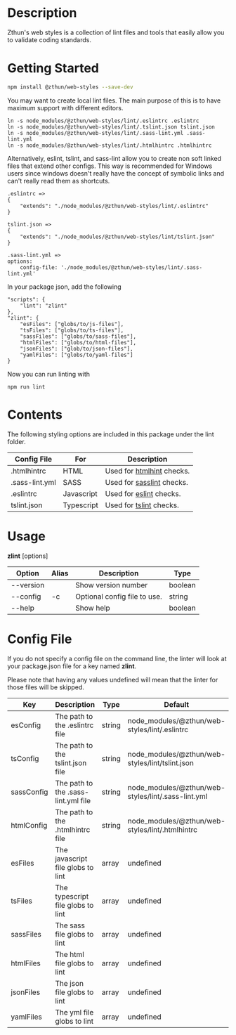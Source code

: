 Description
===
Zthun's web styles is a collection of lint files and tools that easily allow you to validate coding standards.

Getting Started
===
```sh
npm install @zthun/web-styles --save-dev
```

You may want to create local lint files.  The main purpose of this is to have maximum support with different editors.

```
ln -s node_modules/@zthun/web-styles/lint/.eslintrc .eslintrc
ln -s node_modules/@zthun/web-styles/lint/.tslint.json tslint.json
ln -s node_modules/@zthun/web-styles/lint/.sass-lint.yml .sass-lint.yml
ln -s node_modules/@zthun/web-styles/lint/.htmlhintrc .htmlhintrc
```

Alternatively, eslint, tslint, and sass-lint allow you to create non soft linked files that extend other configs.  This way is recommended for Windows users since windows doesn't really have the concept of symbolic links and can't really read them as shortcuts.

```
.eslintrc =>
{
    "extends": "./node_modules/@zthun/web-styles/lint/.eslintrc"
}

tslint.json =>
{
    "extends": "./node_modules/@zthun/web-styles/lint/tslint.json"
}

.sass-lint.yml =>
options:
    config-file: './node_modules/@zthun/web-styles/lint/.sass-lint.yml'
```

In your package json, add the following

```
"scripts": {
    "lint": "zlint"
},
"zlint": {
    "esFiles": ["globs/to/js-files"],
    "tsFiles": ["globs/to/ts-files"],
    "sassFiles": ["globs/to/sass-files"],
    "htmlFiles": ["globs/to/html-files"],
    "jsonFiles": ["glob/to/json-files"],
    "yamlFiles": ["globs/to/yaml-files"]
}
```

Now you can run linting with

```
npm run lint
```

Contents
===
The following styling options are included in this package under the lint folder.

|Config File|For|Description|
|-----------|---|-----------|
|.htmlhintrc|HTML|Used for [htmlhint](http://htmlhint.com/) checks.|
|.sass-lint.yml|SASS|Used for [sasslint](https://github.com/sasstools/sass-lint) checks.|
|.eslintrc|Javascript|Used for [eslint](http://eslint.org/) checks.|
|tslint.json|Typescript|Used for [tslint](https://palantir.github.io/tslint/) checks.|

Usage
===
**zlint** [options]

|Option|Alias|Description|Type|
|------|-----|-----------|----|
|--version||Show version number|boolean|
|--config |-c|Optional config file to use.|string|
|--help||Show help|boolean|

Config File
===
If you do not specify a config file on the command line, the linter will look at your package.json file for a key named **zlint**.

Please note that having any values undefined will mean that the linter for those files will be skipped.

|Key|Description|Type|Default|
|---|-----------|----|-------|
|esConfig|The path to the .eslintrc file|string|node_modules/@zthun/web-styles/lint/.eslintrc|
|tsConfig|The path to the tslint.json file|string|node_modules/@zthun/web-styles/lint/tslint.json|
|sassConfig|The path to the .sass-lint.yml file|string|node_modules/@zthun/web-styles/lint/.sass-lint.yml|
|htmlConfig|The path to the .htmlhintrc file|string|node_modules/@zthun/web-styles/lint/.htmlhintrc|
|esFiles|The javascript file globs to lint|array|undefined|
|tsFiles|The typescript file globs to lint|array|undefined|
|sassFiles|The sass file globs to lint|array|undefined|
|htmlFiles|The html file globs to lint|array|undefined|
|jsonFiles|The json file globs to lint|array|undefined|
|yamlFiles|The yml file globs to lint|array|undefined|
